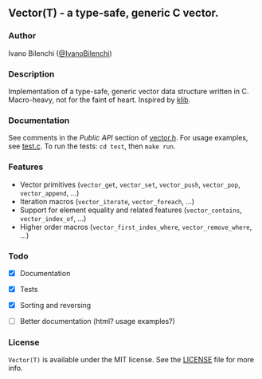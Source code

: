 ## Vector(T) - a type-safe, generic C vector.

### Author

Ivano Bilenchi ([@IvanoBilenchi](https://www.twitter.com/IvanoBilenchi))


### Description

Implementation of a type-safe, generic vector data structure written in C.
Macro-heavy, not for the faint of heart. Inspired by [klib](https://github.com/attractivechaos/klib).


### Documentation

See comments in the *Public API* section of [vector.h](include/vector.h). For usage examples, see [test.c](test/test.c).
To run the tests: `cd test`, then `make run`.


### Features

- Vector primitives (`vector_get`, `vector_set`, `vector_push`, `vector_pop`, `vector_append`, ...)
- Iteration macros (`vector_iterate`, `vector_foreach`, ...)
- Support for element equality and related features (`vector_contains`, `vector_index_of`, ...)
- Higher order macros (`vector_first_index_where`, `vector_remove_where`, ...)


### Todo

- [x] Documentation
- [x] Tests
- [x] Sorting and reversing
- [ ] Better documentation (html? usage examples?)


### License

`Vector(T)` is available under the MIT license. See the [LICENSE](LICENSE) file for more info.
